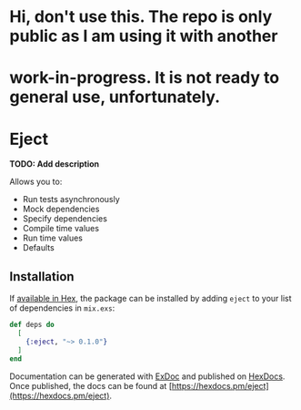 # Hi, don't use this. The repo is only public as I am using it with another
# work-in-progress. It is not ready to general use, unfortunately.

# Eject

**TODO: Add description**

Allows you to:
* Run tests asynchronously
* Mock dependencies
* Specify dependencies
* Compile time values
* Run time values
* Defaults

## Installation

If [available in Hex](https://hex.pm/docs/publish), the package can be installed
by adding `eject` to your list of dependencies in `mix.exs`:

```elixir
def deps do
  [
    {:eject, "~> 0.1.0"}
  ]
end
```

Documentation can be generated with [ExDoc](https://github.com/elixir-lang/ex_doc)
and published on [HexDocs](https://hexdocs.pm). Once published, the docs can
be found at [https://hexdocs.pm/eject](https://hexdocs.pm/eject).

